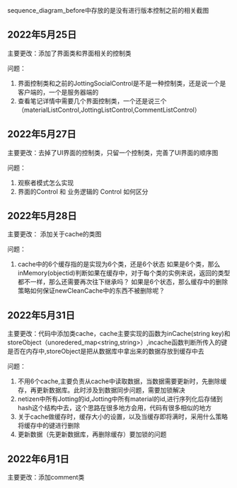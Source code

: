 sequence_diagram_before中存放的是没有进行版本控制之前的相关截图

## 2022年5月25日 

主要更改：添加了界面类和界面相关的控制类 

问题： 

1. 界面控制类和之前的JottingSocialControl是不是一种控制类，还是说一个是客户端的，一个是服务器端的 
2. 查看笔记详情中需要几个界面控制类，一个还是说三个（materialListControl,JottingListControl,CommentListControl）

## 2022年5月27日

主要更改：去掉了UI界面的控制类，只留一个控制类，完善了UI界面的顺序图

问题：

1. 观察者模式怎么实现
2. 界面的Control 和 业务逻辑的 Control 如何区分

## 2022年5月28日

主要更改： 添加关于cache的类图

问题： 

1. cache中的6个缓存指的是实现为6个类，还是6个状态 如果是6个类，那么inMemory(objectid)判断如果在缓存中，对于每个类的实例来说，返回的类型都不一样，那么还需要再次往下继承吗？ 如果是6个状态，那么缓存中的删除策略如何保证newCleanCache中的东西不被删除呢？



## 2022年5月31日 

主要更改：代码中添加类cache，cache主要实现的函数为inCache(string  key)和storeObject（unoredered_map<string,string>）,incache函数判断所传入的键是否在内存中,storeObject是把从数据库中拿出来的数据存放到缓存中去

 问题： 

1. 不用6个cache,主要负责从cache中读取数据，当数据需要更新时，先删除缓存，再更新数据库。此时涉及到数据同步问题，需要加锁解决
2. netizen中所有Jotting的id,Jotting中所有material的id,进行序列化后存储到hash这个结构中去，这个思路在很多地方会用，代码有很多相似的地方
3. 关于cache做缓存时，缓存大小的设置，以及当缓存即将满时，采用什么策略将缓存中的键进行删除 
4. 更新数据（先更新数据库，再删除缓存）要加锁的问题



## 2022年6月1日 

主要更改：添加comment类 
